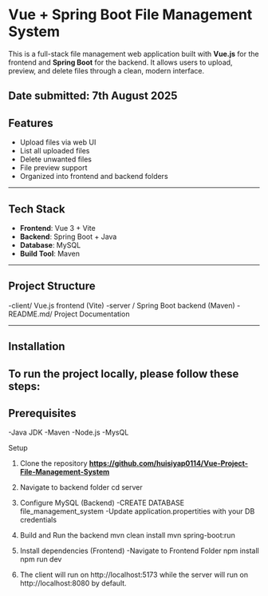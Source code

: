 # Vue + Spring Boot File Management System

This is a full-stack file management web application built with **Vue.js** for the frontend and **Spring Boot** for the backend. It allows users to upload, preview, and delete files through a clean, modern interface.

Date submitted: 7th August 2025
---

## Features

- Upload files via web UI
- List all uploaded files
- Delete unwanted files
- File preview support
- Organized into frontend and backend folders

---
## Tech Stack

- **Frontend**: Vue 3 + Vite
- **Backend**: Spring Boot + Java
- **Database**: MySQL
- **Build Tool**: Maven

---
## Project Structure
-client/ Vue.js frontend (Vite)
-server / Spring Boot backend (Maven)
-README.md/ Project Documentation

---
## Installation
To run the project locally, please follow these steps: 
---
## Prerequisites
-Java JDK
-Maven
-Node.js
-MysQL

Setup
1. Clone the repository
   **https://github.com/huisiyap0114/Vue-Project-File-Management-System**
   
3. Navigate to backend folder
   cd server
   
5. Configure MySQL (Backend)
   -CREATE DATABASE file_management_system
   -Update application.propertities with your DB credentials
   
7. Build and Run the backend
   mvn clean install
   mvn spring-boot:run
   
9. Install dependencies (Frontend)
   -Navigate to Frontend Folder
   npm install
   npm run dev
   
11. The client will run on http://localhost:5173 while the server will run on
   http://localhost:8080 by default.
